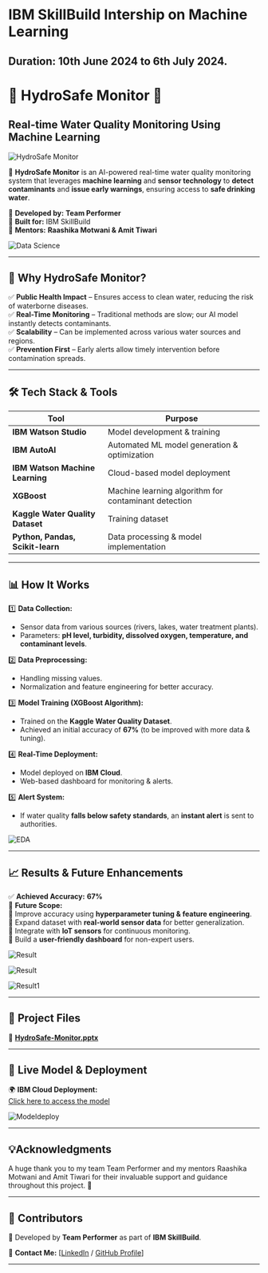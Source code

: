 # IBM SkillBuild Intership on Machine Learning
## Duration: 10th June 2024 to 6th July 2024.

# 🌊 HydroSafe Monitor 🚰  
## **Real-time Water Quality Monitoring Using Machine Learning**  
![HydroSafe Monitor](https://github.com/ashishkumar43/IBM-SkillBuild-Intership/blob/main/Images/hydroimages.png)

🚀 **HydroSafe Monitor** is an AI-powered real-time water quality monitoring system that leverages **machine learning** and **sensor technology** to **detect contaminants** and **issue early warnings**, ensuring access to **safe drinking water**.  

📌 **Developed by:** **Team Performer**  
📌 **Built for:** IBM SkillBuild  
📌 **Mentors:** **Raashika Motwani & Amit Tiwari** 

![Data Science](https://github.com/ashishkumar43/IBM-SkillBuild-Intership/blob/main/Images/ml.png)

---

## 🌟 **Why HydroSafe Monitor?**  

✅ **Public Health Impact** – Ensures access to clean water, reducing the risk of waterborne diseases.  
✅ **Real-Time Monitoring** – Traditional methods are slow; our AI model instantly detects contaminants.  
✅ **Scalability** – Can be implemented across various water sources and regions.  
✅ **Prevention First** – Early alerts allow timely intervention before contamination spreads.  

---

## 🛠️ **Tech Stack & Tools**  

| Tool | Purpose |
|------|---------|
| **IBM Watson Studio** | Model development & training |
| **IBM AutoAI** | Automated ML model generation & optimization |
| **IBM Watson Machine Learning** | Cloud-based model deployment |
| **XGBoost** | Machine learning algorithm for contaminant detection |
| **Kaggle Water Quality Dataset** | Training dataset |
| **Python, Pandas, Scikit-learn** | Data processing & model implementation |

---

## 📊 **How It Works**  

1️⃣ **Data Collection:**  
- Sensor data from various sources (rivers, lakes, water treatment plants).  
- Parameters: **pH level, turbidity, dissolved oxygen, temperature, and contaminant levels**.  

2️⃣ **Data Preprocessing:**  
- Handling missing values.  
- Normalization and feature engineering for better accuracy.  

3️⃣ **Model Training (XGBoost Algorithm):**  
- Trained on the **Kaggle Water Quality Dataset**.  
- Achieved an initial accuracy of **67%** (to be improved with more data & tuning).  

4️⃣ **Real-Time Deployment:**  
- Model deployed on **IBM Cloud**.  
- Web-based dashboard for monitoring & alerts.  

5️⃣ **Alert System:**  
- If water quality **falls below safety standards**, an **instant alert** is sent to authorities.

![EDA](https://github.com/ashishkumar43/IBM-SkillBuild-Intership/blob/main/Images/eda.jpg)

---

## 📈 **Results & Future Enhancements**  

✅ **Achieved Accuracy:** **67%**  
🚀 **Future Scope:**  
🔹 Improve accuracy using **hyperparameter tuning & feature engineering**.  
🔹 Expand dataset with **real-world sensor data** for better generalization.  
🔹 Integrate with **IoT sensors** for continuous monitoring.  
🔹 Build a **user-friendly dashboard** for non-expert users.  

![Result](https://github.com/ashishkumar43/IBM-SkillBuild-Intership/blob/main/Images/modelresult.png)

![Result](https://github.com/ashishkumar43/IBM-SkillBuild-Intership/blob/main/Images/modelresult1.png)

![Result1](https://github.com/ashishkumar43/IBM-SkillBuild-Intership/blob/main/Images/resultmatrix.jpg)

---

## 📂 **Project Files**  

📌 **[HydroSafe-Monitor.pptx](./HydroSafe-Monitor.pptx)** 

---

## 🔗 **Live Model & Deployment**  

🌍 **IBM Cloud Deployment:**  
[Click here to access the model](https://private.us-south.ml.cloud.ibm.com/ml/v4/deployments/d7f8abb5-e033-4032-b8c7-47814a342b1d/predictions?version=2021-05-01)  

![Modeldeploy](https://github.com/ashishkumar43/IBM-SkillBuild-Intership/blob/main/Images/model%20deploy.jpg)

---

## 💡Acknowledgments
A huge thank you to my team Team Performer and my mentors Raashika Motwani and Amit Tiwari for their invaluable support and guidance throughout this project. 🙏 

---

## 👥 **Contributors**  

🎯 Developed by **Team Performer** as part of **IBM SkillBuild**.  

📧 **Contact Me:** [[LinkedIn](https://www.linkedin.com/in/ashishkumar43/) / [GitHub Profile](https://github.com/ashishkumar43/)]  

---



